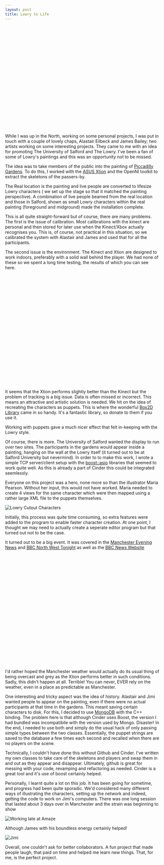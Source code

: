 ```yaml
---
layout: post
title: Lowry to Life
---
```


<object width="601" height="338"><param name="allowfullscreen" value="true" /><param name="allowscriptaccess" value="always" /><param name="movie" value="http://vimeo.com/moogaloop.swf?clip_id=33123038&amp;server=vimeo.com&amp;show_title=0&amp;show_byline=0&amp;show_portrait=0&amp;color=00adef&amp;fullscreen=1&amp;autoplay=0&amp;loop=0" /><embed src="http://vimeo.com/moogaloop.swf?clip_id=33123038&amp;server=vimeo.com&amp;show_title=0&amp;show_byline=0&amp;show_portrait=0&amp;color=00adef&amp;fullscreen=1&amp;autoplay=0&amp;loop=0" type="application/x-shockwave-flash" allowfullscreen="true" allowscriptaccess="always" width="601" height="338"></embed></object>

While I was up in the North, working on some personal projects, I was put in touch with a couple of lovely chaps, Alastair Eilbeck and James Bailey; two artists working on some interesting projects. They came to me with an idea for promoting The University of Salford and The Lowry. I've been a fan of some of Lowry's paintings and this was an opportunity not to be missed.

The idea was to take members of the public into the painting of [Piccadilly Gardens](http://www.thelowry.com/gifts-and-souvenirs/prints-and-limited-editions/piccadilly-gardens-1954). To do this, I worked with the [ASUS Xtion](http://www.asus.com/Multimedia/Motion_Sensor/Xtion_PRO/) and the OpenNI toolkit to extract the skeletons of the passers-by. 

The Real location is the painting  and live people are converted to lifesize Lowry characters ( we set up the stage so that it matched the painting perspective). A combination of live people beamed from the real location and those in Salford, shown as small Lowry characters within the real painting (foreground and midground) made the installation complete.

This is all quite straight-forward but of course, there are many problems. The first is the issue of calibration. Most calibrations with the kinect are personal and then stored for later use when the Kinect/Xbox actually recognises you. This is, of course, not practical in this situation, so we calibrated the system with Alastair and James and used that for all the participants.

The second issue is the environment. The Kinect and Xtion are designed to work indoors, preferably with a solid wall behind the player. We had none of these so we spent a long time testing, the results of which you can see here.

<object width="480" height="360"><param name="movie" value="http://www.youtube.com/v/Npw1tbOMHqk?version=3&amp;hl=en_US"></param><param name="allowFullScreen" value="true"></param><param name="allowscriptaccess" value="always"></param><embed src="http://www.youtube.com/v/Npw1tbOMHqk?version=3&amp;hl=en_US" type="application/x-shockwave-flash" width="480" height="360" allowscriptaccess="always" allowfullscreen="true"></embed></object>

It seems that the Xtion performs slightly better than the Kinect but the problem of tracking is a big issue. Data is often missed or incorrect. This means an attractive and artistic solution is needed. We hit on the idea of recreating the characters as puppets. This is where the wonderful [Box2D Library](http://box2d.org/) came in so handy. It's a fantastic library, so donate to them if you use it.

Working with puppets gave a much nicer effect that felt in-keeping with the Lowry style. 

Of course, there is more. The University of Salford wanted the display to run over two sites. The participants in the gardens would appear inside a painting, hanging on the wall at the Lowry itself (it turned out to be at Salford University but nevermind). In order to to make this work, I wrote a simple TCP server/client setup with the [boost::asio](http://www.boost.org/doc/libs/1_48_0/doc/html/boost_asio.html) libraries that seemed to work quite well. As this is already a part of Cinder this could be integrated seemlessly.

Everyone on this project was a hero, none more so than the illustrator Maria Pearson. Without her input, this would not have worked. Maria needed to create 4 views for the same character which were then mapped using a rather large XML file to the puppets themselves.

![Lowry Cutout Characters](http://lab.section9.co.uk/images/characters.jpg)

Initially, this process was quite time consuming, so extra features were added to the program to enable faster character creation. At one point, I thought we may need to actually create a seperate editor program but that turned out not to be the case.  

It turned out to be a big event. It was covered in the [Manchester Evening News](http://menmedia.co.uk/manchestereveningnews/news/s/1464384_hi-tech-display-lets-you-join-lowrys-matchstick-men) and [BBC North West Tonight](http://www.youtube.com/watch?v=LhSUx_MlMAk&feature=youtu.be&t=3m23s) as well as the [BBC News Website](http://www.bbc.co.uk/news/uk-england-manchester-15643875)

<object width="640" height="360"><param name="movie" value="http://www.youtube.com/v/LhSUx_MlMAk?version=3&amp;hl=en_US"></param><param name="allowFullScreen" value="true"></param><param name="allowscriptaccess" value="always"></param><embed src="http://www.youtube.com/v/LhSUx_MlMAk?version=3&amp;hl=en_US" type="application/x-shockwave-flash" width="640" height="360" allowscriptaccess="always" allowfullscreen="true"></embed></object>

I'd rather hoped the Manchester weather would actually do its usual thing of being overcast and grey as the Xtion performs better in such conditions. Sadly, this didn't happen at all. Terrible! You can never, EVER rely on the weather, even in a place as predictable as Manchester.

One interesting and tricky aspect was the idea of history. Alastair and Jimi wanted people to appear on the painting, even if there were no actual participants at that time in the gardens. This meant saving certain characters to disk. For this, I decided to use [MongoDB](http://www.mongodb.org/) with the C++ binding. The problem here is that although Cinder uses Boost, the version I had bundled was incompatibile with the version used by Mongo. Disaster! In the end, I needed to use both and simply do the usual hack of only passing simple types between the two classes. Essentially, the puppet strings are saved to the database a few times each second and recalled when there are no players on the scene.

Technically, I couldn't have done this without Github and Cinder. I've written my own classes to take care of the skeletons and players and swap them in and out as they appear and disappear. Ultimately, github is great for messing with your code, revamping and refactoring as needed. Cinder is a great tool and it's use of boost certainly helped.

Personally, I learnt quite a lot on this job. It has been going for sometime, and progress had been quite sporadic. We'd considered many different ways of illustrating the characters, setting up the network and indeed, getting the code to work on Jimi's computers. There was one long session that lasted about 3 days over in Manchester and the strain was beginning to show

![Working late at Amaze](http://farm7.staticflickr.com/6111/6231847697_0e73bf9cf2.jpg)

Although James with his boundless energy certainly helped! 

![Jimi](http://farm7.staticflickr.com/6116/6231844353_8ee7631f7b.jpg)

Overall, one couldn't ask for better collaborators. A fun project that made people laugh, that paid on time and helped me learn new things. That, for me, is the perfect project.
